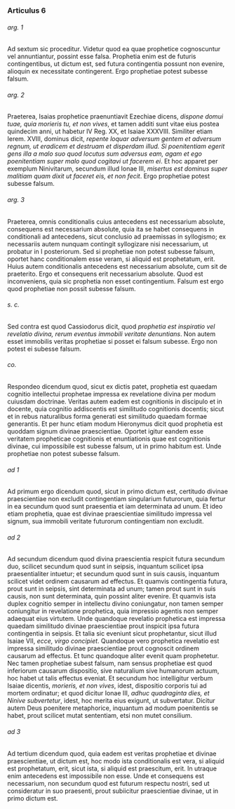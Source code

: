 ### Articulus 6

###### arg. 1
Ad sextum sic proceditur. Videtur quod ea quae prophetice cognoscuntur vel annuntiantur, possint esse falsa. Prophetia enim est de futuris contingentibus, ut dictum est, sed futura contingentia possunt non evenire, alioquin ex necessitate contingerent. Ergo prophetiae potest subesse falsum.

###### arg. 2
Praeterea, Isaias prophetice praenuntiavit Ezechiae dicens, *dispone domui tuae, quia morieris tu, et non vives*, et tamen additi sunt vitae eius postea quindecim anni, ut habetur IV Reg. XX, et Isaiae XXXVIII. Similiter etiam Ierem. XVIII, dominus dicit, *repente loquar adversum gentem et adversum regnum, ut eradicem et destruam et disperdam illud. Si poenitentiam egerit gens illa a malo suo quod locutus sum adversus eam, agam et ego poenitentiam super malo quod cogitavi ut facerem ei*. Et hoc apparet per exemplum Ninivitarum, secundum illud Ionae III, *misertus est dominus super malitiam quam dixit ut faceret eis, et non fecit*. Ergo prophetiae potest subesse falsum.

###### arg. 3
Praeterea, omnis conditionalis cuius antecedens est necessarium absolute, consequens est necessarium absolute, quia ita se habet consequens in conditionali ad antecedens, sicut conclusio ad praemissas in syllogismo; ex necessariis autem nunquam contingit syllogizare nisi necessarium, ut probatur in I posteriorum. Sed si prophetiae non potest subesse falsum, oportet hanc conditionalem esse veram, si aliquid est prophetatum, erit. Huius autem conditionalis antecedens est necessarium absolute, cum sit de praeterito. Ergo et consequens erit necessarium absolute. Quod est inconveniens, quia sic prophetia non esset contingentium. Falsum est ergo quod prophetiae non possit subesse falsum.

###### s. c.
Sed contra est quod Cassiodorus dicit, quod *prophetia est inspiratio vel revelatio divina, rerum eventus immobili veritate denuntians*. Non autem esset immobilis veritas prophetiae si posset ei falsum subesse. Ergo non potest ei subesse falsum.

###### co.
Respondeo dicendum quod, sicut ex dictis patet, prophetia est quaedam cognitio intellectui prophetae impressa ex revelatione divina per modum cuiusdam doctrinae. Veritas autem eadem est cognitionis in discipulo et in docente, quia cognitio addiscentis est similitudo cognitionis docentis; sicut et in rebus naturalibus forma generati est similitudo quaedam formae generantis. Et per hunc etiam modum Hieronymus dicit quod prophetia est quoddam signum divinae praescientiae. Oportet igitur eandem esse veritatem propheticae cognitionis et enuntiationis quae est cognitionis divinae, cui impossibile est subesse falsum, ut in primo habitum est. Unde prophetiae non potest subesse falsum.

###### ad 1
Ad primum ergo dicendum quod, sicut in primo dictum est, certitudo divinae praescientiae non excludit contingentiam singularium futurorum, quia fertur in ea secundum quod sunt praesentia et iam determinata ad unum. Et ideo etiam prophetia, quae est divinae praescientiae similitudo impressa vel signum, sua immobili veritate futurorum contingentiam non excludit.

###### ad 2
Ad secundum dicendum quod divina praescientia respicit futura secundum duo, scilicet secundum quod sunt in seipsis, inquantum scilicet ipsa praesentialiter intuetur; et secundum quod sunt in suis causis, inquantum scilicet videt ordinem causarum ad effectus. Et quamvis contingentia futura, prout sunt in seipsis, sint determinata ad unum; tamen prout sunt in suis causis, non sunt determinata, quin possint aliter evenire. Et quamvis ista duplex cognitio semper in intellectu divino coniungatur, non tamen semper coniungitur in revelatione prophetica, quia impressio agentis non semper adaequat eius virtutem. Unde quandoque revelatio prophetica est impressa quaedam similitudo divinae praescientiae prout inspicit ipsa futura contingentia in seipsis. Et talia sic eveniunt sicut prophetantur, sicut illud Isaiae VII, *ecce, virgo concipiet*. Quandoque vero prophetica revelatio est impressa similitudo divinae praescientiae prout cognoscit ordinem causarum ad effectus. Et tunc quandoque aliter evenit quam prophetetur. Nec tamen prophetiae subest falsum, nam sensus prophetiae est quod inferiorum causarum dispositio, sive naturalium sive humanorum actuum, hoc habet ut talis effectus eveniat. Et secundum hoc intelligitur verbum Isaiae dicentis, *morieris, et non vives*, idest, dispositio corporis tui ad mortem ordinatur; et quod dicitur Ionae III, *adhuc quadraginta dies, et Ninive subvertetur*, idest, hoc merita eius exigunt, ut subvertatur. Dicitur autem Deus poenitere metaphorice, inquantum ad modum poenitentis se habet, prout scilicet mutat sententiam, etsi non mutet consilium.

###### ad 3
Ad tertium dicendum quod, quia eadem est veritas prophetiae et divinae praescientiae, ut dictum est, hoc modo ista conditionalis est vera, si aliquid est prophetatum, erit, sicut ista, si aliquid est praescitum, erit. In utraque enim antecedens est impossibile non esse. Unde et consequens est necessarium, non secundum quod est futurum respectu nostri, sed ut consideratur in suo praesenti, prout subiicitur praescientiae divinae, ut in primo dictum est.

